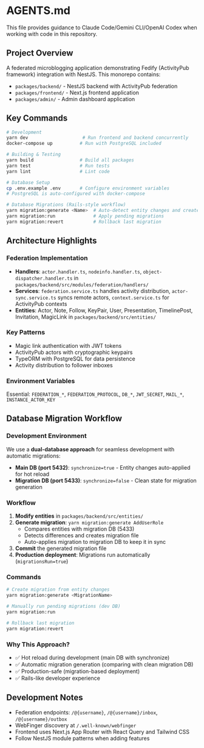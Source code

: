 # AGENTS.md

This file provides guidance to Claude Code/Gemini CLI/OpenAI Codex when working with code in this repository.

## Project Overview

A federated microblogging application demonstrating Fedify (ActivityPub framework) integration with NestJS. This monorepo contains:
- `packages/backend/` - NestJS backend with ActivityPub federation
- `packages/frontend/` - Next.js frontend application
- `packages/admin/` - Admin dashboard application

## Key Commands

```bash
# Development
yarn dev                    # Run frontend and backend concurrently
docker-compose up          # Run with PostgreSQL included

# Building & Testing
yarn build                 # Build all packages
yarn test                  # Run tests
yarn lint                  # Lint code

# Database Setup
cp .env.example .env       # Configure environment variables
# PostgreSQL is auto-configured with docker-compose

# Database Migrations (Rails-style workflow)
yarn migration:generate <Name>  # Auto-detect entity changes and create migration
yarn migration:run              # Apply pending migrations
yarn migration:revert           # Rollback last migration
```

## Architecture Highlights

### Federation Implementation
- **Handlers**: `actor.handler.ts`, `nodeinfo.handler.ts`, `object-dispatcher.handler.ts` in `packages/backend/src/modules/federation/handlers/`
- **Services**: `federation.service.ts` handles activity distribution, `actor-sync.service.ts` syncs remote actors, `context.service.ts` for ActivityPub contexts
- **Entities**: Actor, Note, Follow, KeyPair, User, Presentation, TimelinePost, Invitation, MagicLink in `packages/backend/src/entities/`

### Key Patterns
- Magic link authentication with JWT tokens
- ActivityPub actors with cryptographic keypairs
- TypeORM with PostgreSQL for data persistence
- Activity distribution to follower inboxes

### Environment Variables
Essential: `FEDERATION_*`, `FEDERATION_PROTOCOL`, `DB_*`, `JWT_SECRET`, `MAIL_*`, `INSTANCE_ACTOR_KEY`

## Database Migration Workflow

### Development Environment
We use a **dual-database approach** for seamless development with automatic migrations:

- **Main DB (port 5432)**: `synchronize=true` - Entity changes auto-applied for hot reload
- **Migration DB (port 5433)**: `synchronize=false` - Clean state for migration generation

### Workflow
1. **Modify entities** in `packages/backend/src/entities/`
2. **Generate migration**: `yarn migration:generate AddUserRole`
   - Compares entities with migration DB (5433)
   - Detects differences and creates migration file
   - Auto-applies migration to migration DB to keep it in sync
3. **Commit** the generated migration file
4. **Production deployment**: Migrations run automatically (`migrationsRun=true`)

### Commands
```bash
# Create migration from entity changes
yarn migration:generate <MigrationName>

# Manually run pending migrations (dev DB)
yarn migration:run

# Rollback last migration
yarn migration:revert
```

### Why This Approach?
- ✅ Hot reload during development (main DB with synchronize)
- ✅ Automatic migration generation (comparing with clean migration DB)
- ✅ Production-safe (migration-based deployment)
- ✅ Rails-like developer experience

## Development Notes

- Federation endpoints: `/@{username}`, `/@{username}/inbox`, `/@{username}/outbox`
- WebFinger discovery at `/.well-known/webfinger`
- Frontend uses Next.js App Router with React Query and Tailwind CSS
- Follow NestJS module patterns when adding features
